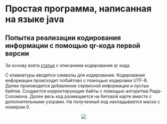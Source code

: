 # Простая программа, написанная на языке java

## Попытка реализации кодирования информации с помощью qr-кода первой версии

За основу взята [статья](https://habr.com/ru/post/172525/) с описанием кодирования qr кода.

С клавиатуры вводятся символы для кодирования. 
Кодирование информации происходит побайтово с помощью кодировки UTF-8. 
Далее производится добавление сервисной информации и пустых байтов.
Создаются корректирующие байты с помощью алгоритма Рида-Соломона.
Далее весь код размещается на битовой карте вместе с дополнительными узорами.
На полученный код накладывается маска с номером 0.

<p align="center">
    <img src="https://drive.google.com/uc?export=view&id=1V1hlmWXrGlwN9kI4Xj5NxbmFD7eYR3GE"/>
</p>
